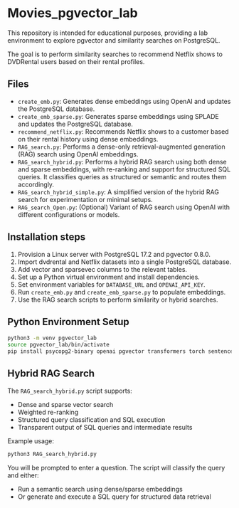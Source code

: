# Movies_pgvector_lab

This repository is intended for educational purposes, providing a lab environment to explore pgvector and similarity searches on PostgreSQL.

The goal is to perform similarity searches to recommend Netflix shows to DVDRental users based on their rental profiles.

## Files

- `create_emb.py`: Generates dense embeddings using OpenAI and updates the PostgreSQL database.
- `create_emb_sparse.py`: Generates sparse embeddings using SPLADE and updates the PostgreSQL database.
- `recommend_netflix.py`: Recommends Netflix shows to a customer based on their rental history using dense embeddings.
- `RAG_search.py`: Performs a dense-only retrieval-augmented generation (RAG) search using OpenAI embeddings.
- `RAG_search_hybrid.py`: Performs a hybrid RAG search using both dense and sparse embeddings, with re-ranking and support for structured SQL queries. It classifies queries as structured or semantic and routes them accordingly.
- `RAG_search_hybrid_simple.py`: A simplified version of the hybrid RAG search for experimentation or minimal setups.
- `RAG_search_Open.py`: (Optional) Variant of RAG search using OpenAI with different configurations or models.

## Installation steps

1. Provision a Linux server with PostgreSQL 17.2 and pgvector 0.8.0.
2. Import dvdrental and Netflix datasets into a single PostgreSQL database.
3. Add vector and sparsevec columns to the relevant tables.
4. Set up a Python virtual environment and install dependencies.
5. Set environment variables for `DATABASE_URL` and `OPENAI_API_KEY`.
6. Run `create_emb.py` and `create_emb_sparse.py` to populate embeddings.
7. Use the RAG search scripts to perform similarity or hybrid searches.

## Python Environment Setup

```bash
python3 -m venv pgvector_lab
source pgvector_lab/bin/activate
pip install psycopg2-binary openai pgvector transformers torch sentencepiece
```

## Hybrid RAG Search

The `RAG_search_hybrid.py` script supports:
- Dense and sparse vector search
- Weighted re-ranking
- Structured query classification and SQL execution
- Transparent output of SQL queries and intermediate results

Example usage:
```bash
python3 RAG_search_hybrid.py
```

You will be prompted to enter a question. The script will classify the query and either:
- Run a semantic search using dense/sparse embeddings
- Or generate and execute a SQL query for structured data retrieval
